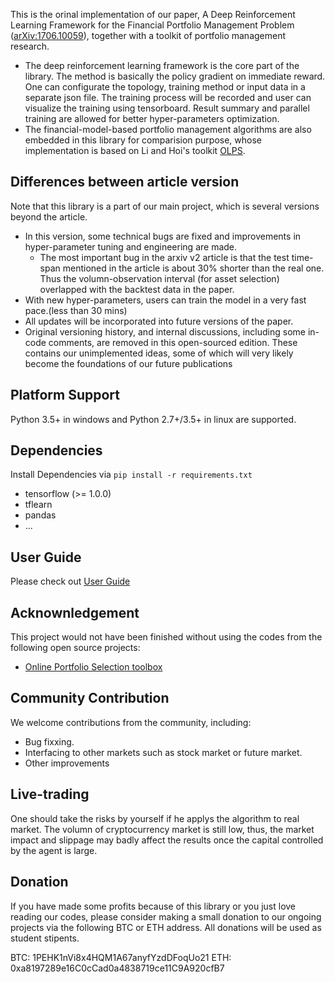 This is the orinal implementation of our paper, A Deep Reinforcement Learning Framework for the Financial Portfolio Management Problem ([arXiv:1706.10059](https://arxiv.org/abs/1706.10059)), together with a toolkit of portfolio management research.

* The deep reinforcement learning framework is the core part of the library.
The method is basically the policy gradient on immediate reward.
 One can configurate the topology, training method or input data in a separate json file. The training process will be recorded and user can visualize the training using tensorboard.
Result summary and parallel training are allowed for better hyper-parameters optimization.
* The financial-model-based portfolio management algorithms are also embedded in this library for comparision purpose, whose implementation is based on Li and Hoi's toolkit [OLPS](https://github.com/OLPS/OLPS).

## Differences between article version
Note that this library is a part of our main project, which is several versions beyond the article.

* In this version, some technical bugs are fixed and improvements in hyper-parameter tuning and engineering are made.
  * The most important bug in the arxiv v2 article is that the test time-span mentioned in the article is about 30% shorter than the real one. Thus the volumn-observation interval (for asset selection) overlapped with the backtest data in the paper.
* With new hyper-parameters, users can train the model in a very fast pace.(less than 30 mins)
* All updates will be incorporated into future versions of the paper.
* Original versioning history,  and internal discussions, including some in-code comments, are removed in this open-sourced edition. These contains our unimplemented ideas, some of which will very likely become the foundations of our future publications

## Platform Support
Python 3.5+ in windows and Python 2.7+/3.5+ in linux are supported.

## Dependencies
Install Dependencies via `pip install -r requirements.txt`

* tensorflow (>= 1.0.0)
* tflearn
* pandas
* ...

## User Guide
Please check out [User Guide](user_guide.md)


## Acknownledgement
This project would not have been finished without using the codes from the following open source projects:
* [Online Portfolio Selection toolbox](https://github.com/OLPS/OLPS)

## Community Contribution
We welcome contributions from the community, including:
* Bug fixxing.
* Interfacing to other markets such as stock market or future market.
* Other improvements

## Live-trading
One should take the risks by yourself if he applys the algorithm to real market.
The volumn of cryptocurrency market is still low, thus, the market impact and slippage may badly affect the results once the capital controlled by the agent is large.


## Donation
If you have made some profits because of this library or you just love reading our codes, please consider making a small donation to our ongoing projects via the following BTC or ETH address. All donations will be used as student stipents. 

BTC: 1PEHK1nVi8x4HQM1A67anyfYzdDFoqUo21
ETH: 0xa8197289e16C0cCad0a4838719ce11C9A920cfB7

